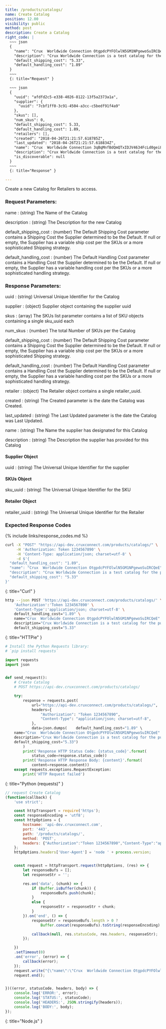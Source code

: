 ```yaml
---
title: /products/catalogs/
name: Create Catalog
position: 12.00
visibility: public
method: post
description: Create a Catalog
right_code: |
  ~~~ json
  {
    "name": "Crux  Worldwide Connection OtgpdcPYFOlwlN5GM1NPgewoSuIRCQeE",
    "description": "Crux Worldwide Connection is a test catalog for the purposes of testing",
    "default_shipping_cost": "5.33",
    "default_handling_cost": "1.89"
  }
  ~~~
  {: title="Request" }

  ~~~ json
  {
    "uuid": "afdfd2c5-e338-4026-8122-13f5a2373a1a",
    "supplier": {
      "uuid": "7cbf1ff0-3c91-4504-a3cc-c5bedf91f4a9"
    },
    "skus": [],
    "num_skus": 0,
    "default_shipping_cost": 5.33,
    "default_handling_cost": 1.89,
    "retailers": [],
    "created": "2018-04-26T21:21:57.618785Z",
    "last_updated": "2018-04-26T21:21:57.618834Z",
    "name": "Crux  Worldwide Connection 3qBqMnfBdQmQTxIDJV4634FcLd0gei8y",
    "description": "Crux Worldwide Connection is a test catalog for the purposes of testing",
    "is_discoverable": null
  }
  ~~~
  {: title="Response" }

---
```

Create a new Catalog for Retailers to access.


### Request Parameters:

name
: (string) The Name of the Catalog

description
: (string) The Description for the new Catalog

default_shipping_cost
: (number) The Default Shipping Cost parameter contains a Shipping Cost the Supplier determined to be the Default. If null or empty, the Supplier has a variable ship cost per the SKUs or a more sophisticated Shipping strategy.

default_handling_cost
: (number) The Default Handling Cost parameter contains a Handling Cost the Supplier determined to be the Default. If null or empty, the Supplier has a variable handling cost per the SKUs or a more sophisticated handling strategy.

### Response Parameters:

uuid
: (string) Universal Unique Identifier for the Catalog

supplier
: (object) Supplier object containing the supplier uuid

skus
: (array) The SKUs list parameter contains a list of SKU objects containing a single sku_uuid each

num_skus
: (number) The total Number of SKUs per the Catalog

default_shipping_cost
: (number) The Default Shipping Cost parameter contains a Shipping Cost the Supplier determined to be the Default. If null or empty, the Supplier has a variable ship cost per the SKUs or a more sophisticated Shipping strategy.

default_handling_cost
: (number) The Default Handling Cost parameter contains a Handling Cost the Supplier determined to be the Default. If null or empty, the Supplier has a variable handling cost per the SKUs or a more sophisticated handling strategy.

retailer
: (object) The Retailer object contains a single retailer_uuid.

created
: (string) The Created parameter is the date the Catalog was Created.

last_updated
: (string) The Last Updated parameter is the date the Catalog was Last Updated.

name
: (string) The Name the supplier has designated for this Catalog

description
: (string) The Description the supplier has provided for this Catalog

#### Supplier Object

uuid
: (string) The Universal Unique Identifier for the supplier

#### SKUs Object

sku_uuid
: (string) The Universal Unique Identifier for the SKU


#### Retailer Object

retailer_uuid
: (string) The Universal Unique Identifier for the Retailer

### Expected Response Codes

{% include links/response_codes.md %}


~~~ bash
curl -X "POST" "https://api-dev.cruxconnect.com/products/catalogs/" \
     -H 'Authorization: Token 1234567890' \
     -H 'Content-Type: application/json; charset=utf-8' \
     -d $'{
  "default_handling_cost": "1.89",
  "name": "Crux  Worldwide Connection OtgpdcPYFOlwlN5GM1NPgewoSuIRCQeE",
  "description": "Crux Worldwide Connection is a test catalog for the purposes of testing",
  "default_shipping_cost": "5.33"
}'

~~~
{: title="Curl" }

~~~ bash
http --json POST 'https://api-dev.cruxconnect.com/products/catalogs/' \
    'Authorization':'Token 1234567890' \
    'Content-Type':'application/json; charset=utf-8' \
    default_handling_cost="1.89" \
    name="Crux  Worldwide Connection OtgpdcPYFOlwlN5GM1NPgewoSuIRCQeE" \
    description="Crux Worldwide Connection is a test catalog for the purposes of testing" \
    default_shipping_cost="5.33"

~~~
{: title="HTTPie" }

~~~ python
# Install the Python Requests library:
# `pip install requests`

import requests
import json


def send_request():
    # Create Catalog
    # POST https://api-dev.cruxconnect.com/products/catalogs/

    try:
        response = requests.post(
            url="https://api-dev.cruxconnect.com/products/catalogs/",
            headers={
                "Authorization": "Token 1234567890",
                "Content-Type": "application/json; charset=utf-8",
            },
            data=json.dumps(    default_handling_cost="1.89" \
    name="Crux  Worldwide Connection OtgpdcPYFOlwlN5GM1NPgewoSuIRCQeE" \
    description="Crux Worldwide Connection is a test catalog for the purposes of testing" \
    default_shipping_cost="5.33")
        )
        print('Response HTTP Status Code: {status_code}'.format(
            status_code=response.status_code))
        print('Response HTTP Response Body: {content}'.format(
            content=response.content))
    except requests.exceptions.RequestException:
        print('HTTP Request failed')

~~~
{: title="Python (requests)" }

~~~ javascript
// request Create Catalog
(function(callback) {
    'use strict';

    const httpTransport = require('https');
    const responseEncoding = 'utf8';
    const httpOptions = {
        hostname: 'api-dev.cruxconnect.com',
        port: '443',
        path: '/products/catalogs/',
        method: 'POST',
        headers: {"Authorization":"Token 1234567890","Content-Type":"application/json; charset=utf-8"}
    };
    httpOptions.headers['User-Agent'] = 'node ' + process.version;


    const request = httpTransport.request(httpOptions, (res) => {
        let responseBufs = [];
        let responseStr = '';

        res.on('data', (chunk) => {
            if (Buffer.isBuffer(chunk)) {
                responseBufs.push(chunk);
            }
            else {
                responseStr = responseStr + chunk;
            }
        }).on('end', () => {
            responseStr = responseBufs.length > 0 ?
                Buffer.concat(responseBufs).toString(responseEncoding) : responseStr;

            callback(null, res.statusCode, res.headers, responseStr);
        });

    })
    .setTimeout(0)
    .on('error', (error) => {
        callback(error);
    });
    request.write("{\"name\":\"Crux  Worldwide Connection OtgpdcPYFOlwlN5GM1NPgewoSuIRCQeE\",\"description\":\"Crux Worldwide Connection is a test catalog for the purposes of testing\",\"default_shipping_cost\":\"5.33\",\"default_handling_cost\":\"1.89\"}")
    request.end();


})((error, statusCode, headers, body) => {
    console.log('ERROR:', error);
    console.log('STATUS:', statusCode);
    console.log('HEADERS:', JSON.stringify(headers));
    console.log('BODY:', body);
});

~~~
{: title="Node.js" }
